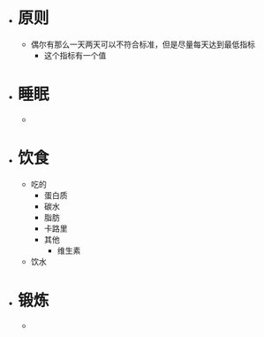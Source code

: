 - # 原则
	- 偶尔有那么一天两天可以不符合标准，但是尽量每天达到最低指标
		- 这个指标有一个值
- # 睡眠
	- 
- # 饮食
	- 吃的
		- 蛋白质
		- 碳水
		- 脂肪
		- 卡路里
		- 其他
			- 维生素
	- 饮水
- # 锻炼
	- 